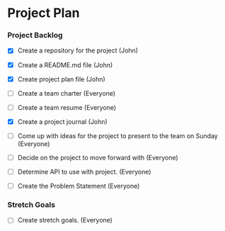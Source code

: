 # Project Plan

### Project Backlog
- [x] Create a repository for the project (John)
- [x] Create a README.md file (John)
- [x] Create project plan file (John)
- [ ] Create a team charter (Everyone)
- [ ] Create a team resume (Everyone)
- [x] Create a project journal (John)
- [ ] Come up with ideas for the project to present to the team on Sunday (Everyone)
- [ ] Decide on the project to move forward with (Everyone)
- [ ] Determine API to use with project. (Everyone)
- [ ] Create the Problem Statement (Everyone)



### Stretch Goals
- [ ] Create stretch goals. (Everyone)
